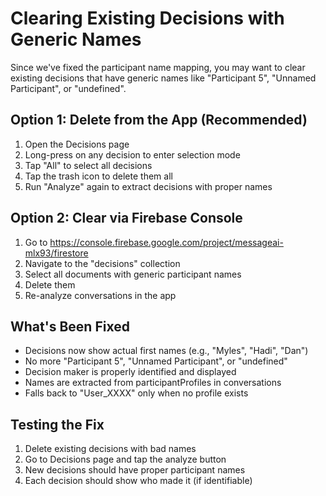 # Clearing Existing Decisions with Generic Names

Since we've fixed the participant name mapping, you may want to clear existing decisions that have generic names like "Participant 5", "Unnamed Participant", or "undefined".

## Option 1: Delete from the App (Recommended)
1. Open the Decisions page
2. Long-press on any decision to enter selection mode
3. Tap "All" to select all decisions
4. Tap the trash icon to delete them all
5. Run "Analyze" again to extract decisions with proper names

## Option 2: Clear via Firebase Console
1. Go to https://console.firebase.google.com/project/messageai-mlx93/firestore
2. Navigate to the "decisions" collection
3. Select all documents with generic participant names
4. Delete them
5. Re-analyze conversations in the app

## What's Been Fixed
- Decisions now show actual first names (e.g., "Myles", "Hadi", "Dan")
- No more "Participant 5", "Unnamed Participant", or "undefined"
- Decision maker is properly identified and displayed
- Names are extracted from participantProfiles in conversations
- Falls back to "User_XXXX" only when no profile exists

## Testing the Fix
1. Delete existing decisions with bad names
2. Go to Decisions page and tap the analyze button
3. New decisions should have proper participant names
4. Each decision should show who made it (if identifiable)
